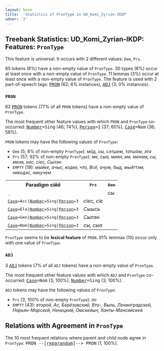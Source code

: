 ```yaml
---
layout: base
title:  'Statistics of PronType in UD_Komi_Zyrian-IKDP'
udver: '2'
---
```


## Treebank Statistics: UD_Komi_Zyrian-IKDP: Features: `PronType`

This feature is universal.
It occurs with 2 different values: `Dem`, `Prs`.

65 tokens (6%) have a non-empty value of `PronType`.
30 types (6%) occur at least once with a non-empty value of `PronType`.
11 lemmas (3%) occur at least once with a non-empty value of `PronType`.
The feature is used with 2 part-of-speech tags: <tt><a href="kpv_ikdp-pos-PRON.html">PRON</a></tt> (62; 6% instances), <tt><a href="kpv_ikdp-pos-ADJ.html">ADJ</a></tt> (3; 0% instances).

### `PRON`

62 <tt><a href="kpv_ikdp-pos-PRON.html">PRON</a></tt> tokens (77% of all `PRON` tokens) have a non-empty value of `PronType`.

The most frequent other feature values with which `PRON` and `PronType` co-occurred: <tt><a href="kpv_ikdp-feat-Number.html">Number</a></tt><tt>=Sing</tt> (46; 74%), <tt><a href="kpv_ikdp-feat-Person.html">Person</a></tt><tt>=1</tt> (37; 60%), <tt><a href="kpv_ikdp-feat-Case.html">Case</a></tt><tt>=Nom</tt> (36; 58%).

`PRON` tokens may have the following values of `PronType`:

* `Dem` (5; 8% of non-empty `PronType`): <em>мӧд, сы, сэтшем, татшӧм, эта</em>
* `Prs` (57; 92% of non-empty `PronType`): <em>ме, сыа, миян, ми, менам, сы, меня, нас, сіес, Сылэн</em>
* `EMPTY` (19): <em>мыйке, ачыс, кодке, что, Всё, ачум, быд, мыйттэм, никодэс, никучем</em>

<table>
  <tr><th>Paradigm <i>сійӧ</i></th><th><tt>Prs</tt></th><th><tt>Dem</tt></th></tr>
  <tr><td><tt>_</tt></td><td></td><td><em>сы</em></td></tr>
  <tr><td><tt><tt><a href="kpv_ikdp-feat-Case.html">Case</a></tt><tt>=Acc</tt>|<tt><a href="kpv_ikdp-feat-Number.html">Number</a></tt><tt>=Sing</tt>|<tt><a href="kpv_ikdp-feat-Person.html">Person</a></tt><tt>=3</tt></tt></td><td><em>сіес, сіе</em></td><td></td></tr>
  <tr><td><tt><tt><a href="kpv_ikdp-feat-Case.html">Case</a></tt><tt>=Ela</tt>|<tt><a href="kpv_ikdp-feat-Number.html">Number</a></tt><tt>=Sing</tt>|<tt><a href="kpv_ikdp-feat-Person.html">Person</a></tt><tt>=3</tt></tt></td><td><em>Сыысь</em></td><td></td></tr>
  <tr><td><tt><tt><a href="kpv_ikdp-feat-Case.html">Case</a></tt><tt>=Gen</tt>|<tt><a href="kpv_ikdp-feat-Number.html">Number</a></tt><tt>=Sing</tt>|<tt><a href="kpv_ikdp-feat-Person.html">Person</a></tt><tt>=3</tt></tt></td><td><em>Сылэн</em></td><td></td></tr>
  <tr><td><tt><tt><a href="kpv_ikdp-feat-Case.html">Case</a></tt><tt>=Nom</tt>|<tt><a href="kpv_ikdp-feat-Number.html">Number</a></tt><tt>=Sing</tt>|<tt><a href="kpv_ikdp-feat-Person.html">Person</a></tt><tt>=3</tt></tt></td><td><em>сы, сыа</em></td><td></td></tr>
</table>

`PronType` seems to be **lexical feature** of `PRON`. 91% lemmas (10) occur only with one value of `PronType`.

### `ADJ`

3 <tt><a href="kpv_ikdp-pos-ADJ.html">ADJ</a></tt> tokens (7% of all `ADJ` tokens) have a non-empty value of `PronType`.

The most frequent other feature values with which `ADJ` and `PronType` co-occurred: <tt><a href="kpv_ikdp-feat-Case.html">Case</a></tt><tt>=Nom</tt> (3; 100%), <tt><a href="kpv_ikdp-feat-Number.html">Number</a></tt><tt>=Sing</tt> (3; 100%).

`ADJ` tokens may have the following values of `PronType`:

* `Prs` (3; 100% of non-empty `PronType`): <em>ас</em>
* `EMPTY` (43): <em>второй, Ас, Берёзовский, Вто-, Выль, Ленинградскей, Нарьян-Марскей, Ненецкий, Омскейын, Ханты-Мансийскей</em>

## Relations with Agreement in `PronType`

The 10 most frequent relations where parent and child node agree in `PronType`:
<tt>PRON --[<tt><a href="kpv_ikdp-dep-reparandum.html">reparandum</a></tt>]--> PRON</tt> (1; 100%).

